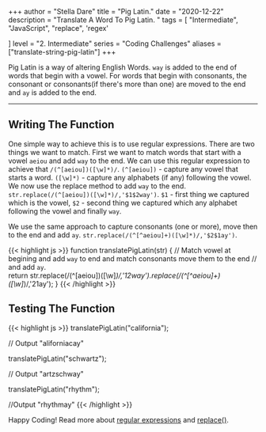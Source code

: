 +++
author = "Stella Dare"
title = "Pig Latin."
date = "2020-12-22"
description = "Translate A Word To Pig Latin. "
tags = [
    "Intermediate",
    "JavaScript",
    "replace",
    'regex'
    
]
level = "2. Intermediate"
series = "Coding Challenges"
aliases = ["translate-string-pig-latin"]
+++

Pig Latin is a way of altering English Words. `way` is added to the end of words that begin with a vowel. For words that begin with consonants, the consonant or consonants(if there's more than one) are moved to the end and `ay` is added to the end. 

<!--more-->

---
## Writing The Function
One simple way to achieve this is to use regular expressions. There are two things we want to match. First we want to match words that start with a vowel `aeiou` and add `way` to the end. We can use this regular expression to achieve that `/(^[aeiou])([\w]*)/`. `(^[aeiou])` - capture any vowel that starts a word. `([\w]*)` - capture any alphabets (if any) following the vowel.  We now use the replace method to add `way` to the end. `str.replace(/(^[aeiou])([\w]*)/,'$1$2way')`. `$1` - first thing we captured which is the vowel, `$2` - second thing we captured which any alphabet following the vowel and finally `way`.

We use the same approach to capture consonants (one or more), move then to the end and add `ay`.
`str.replace(/(^[^aeiou]+)([\w]*)/,'$2$1ay')`.


{{< highlight js >}}
function translatePigLatin(str) {
  // Match vowel at begining and add `way` to end and match consonants move them to the end
  // and add `ay`.  
  return str.replace(/(^[aeiou])([\w]*)/,'$1$2way').replace(/(^[^aeiou]+)([\w]*)/,'$2$1ay');
}
{{< /highlight >}}

## Testing The Function
{{< highlight js >}}
translatePigLatin("california");

// Output
"aliforniacay"


translatePigLatin("schwartz");

// Output
"artzschway"

translatePigLatin("rhythm");

//Output
"rhythmay"
{{< /highlight >}}

Happy Coding! Read more about [regular expressions](https://developer.mozilla.org/en-US/docs/Web/JavaScript/Guide/Regular_Expressions) and [replace()](https://developer.mozilla.org/en-US/docs/Web/JavaScript/Reference/Global_Objects/String/replace).